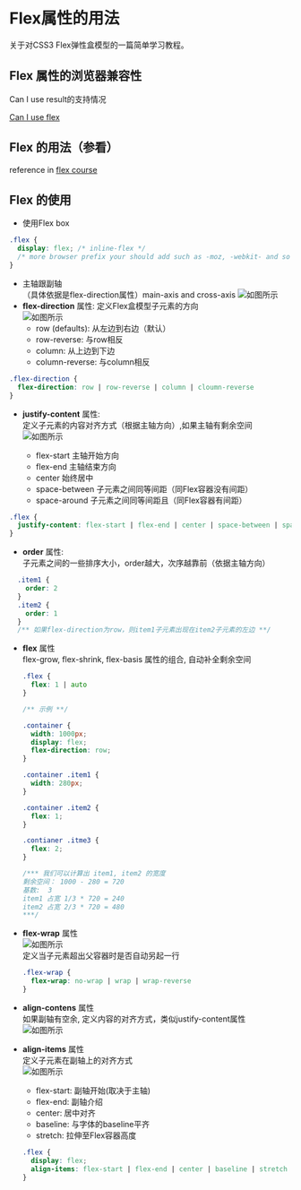 # Flex属性的用法
关于对CSS3 Flex弹性盒模型的一篇简单学习教程。

## Flex 属性的浏览器兼容性

Can I use result的支持情况

[Can I use flex](http://caniuse.com/#search=flex)   

## Flex 的用法（参看）

reference in [flex course](https://css-tricks.com/snippets/css/a-guide-to-flexbox/)  

## Flex 的使用
- 使用Flex box
```css
.flex {
  display: flex; /* inline-flex */
  /* more browser prefix your should add such as -moz, -webkit- and so on */
}
```
- 主轴跟副轴  
  （具体依据是flex-direction属性）main-axis and cross-axis
  ![如图所示](https://css-tricks.com/wp-content/uploads/2011/08/flexbox.png)  
- **flex-direction** 属性:  定义Flex盒模型子元素的方向  
  ![如图所示](https://css-tricks.com/wp-content/uploads/2014/05/flex-direction1.svg)  
  + row (defaults):     从左边到右边（默认）
  + row-reverse:        与row相反
  + column:             从上边到下边
  + column-reverse:     与column相反
```css
.flex-direction {
  flex-direction: row | row-reverse | column | cloumn-reverse
}
```
- **justify-content** 属性:      
  定义子元素的内容对齐方式（根据主轴方向）,如果主轴有剩余空间      
  ![如图所示](https://css-tricks.com/wp-content/uploads/2013/04/justify-content.svg)  
  
  + flex-start     主轴开始方向
  + flex-end       主轴结束方向
  + center         始终居中
  + space-between  子元素之间同等间距（同Flex容器没有间距）
  + space-around   子元素之间同等间距且（同Flex容器有间距）
```css
.flex {
  justify-content: flex-start | flex-end | center | space-between | space-around
}
```
- **order** 属性:     
  子元素之间的一些排序大小，order越大，次序越靠前（依据主轴方向）  
```css
  .item1 {
    order: 2
  }
  .item2 {
    order: 1
  }
  /** 如果flex-direction为row，则item1子元素出现在item2子元素的左边 **/
```
- **flex** 属性  
  flex-grow, flex-shrink, flex-basis 属性的组合, 自动补全剩余空间  
  ```css
  .flex {
    flex: 1 | auto
  }
  
  /** 示例 **/
  
  .container {
    width: 1000px;
    display: flex;
    flex-direction: row;
  }
  
  .container .item1 {
    width: 280px;
  }
  
  .container .item2 {
    flex: 1;
  }
  
  .contianer .itme3 {
    flex: 2;
  }
  
  /*** 我们可以计算出 item1, item2 的宽度
  剩余空间： 1000 - 280 = 720
  基数:  3
  item1 占宽 1/3 * 720 = 240
  item2 占宽 2/3 * 720 = 480
  ***/
  
  ```
- **flex-wrap** 属性  
  ![如图所示](https://css-tricks.com/wp-content/uploads/2014/05/flex-wrap.svg)  
  定义当子元素超出父容器时是否自动另起一行
  ```css
  .flex-wrap {
    flex-wrap: no-wrap | wrap | wrap-reverse
  }
  ```
  
- **align-contens** 属性  
  如果副轴有空余, 定义内容的对齐方式，类似justify-content属性  
  ![如图所示](https://css-tricks.com/wp-content/uploads/2013/04/align-content.svg)
- **align-items** 属性  
  定义子元素在副轴上的对齐方式  
  ![如图所示](https://css-tricks.com/wp-content/uploads/2014/05/align-items.svg)  
  + flex-start:  副轴开始(取决于主轴)
  + flex-end:  副轴介绍
  + center:    居中对齐
  + baseline:  与字体的baseline平齐
  + stretch:   拉伸至Flex容器高度
  ```css
  .flex {
    display: flex;
    align-items: flex-start | flex-end | center | baseline | stretch ;
  }
  ```
